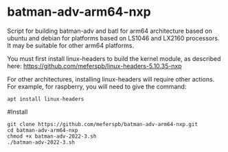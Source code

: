 # batman-adv-arm64-nxp
Script for building batman-adv and batl for arm64 architecture based on ubuntu and debian for platforms based on LS1046 and LX2160 processors. It may be suitable for other arm64 platforms.

You must first install linux-headers to build the kernel module, as described here: https://github.com/meferspb/linux-headers-5.10.35-nxp

For other architectures, installing linux-headers will require other actions.
For example, for raspberry, you will need to give the command:

```
apt install linux-headers
```

#Install
```
git clone https://github.com/meferspb/batman-adv-arm64-nxp.git
cd batman-adv-arm64-nxp
chmod +x batman-adv-2022-3.sh
./batman-adv-2022-3.sh
```
